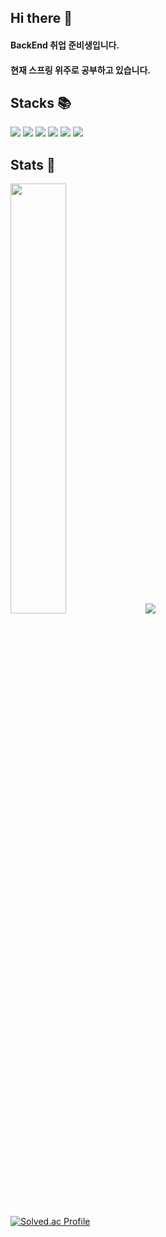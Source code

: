 
## Hi there 👋
#### BackEnd 취업 준비생입니다.
#### 현재 스프링 위주로 공부하고 있습니다.

## Stacks :books:
<img src="https://img.shields.io/badge/python-3776AB?style=for-the-badge&logo=python&logoColor=white"> <img src="https://img.shields.io/badge/java-007396?style=for-the-badge&logo=java&logoColor=white">
<img src="https://img.shields.io/badge/spring-6DB33F?style=for-the-badge&logo=spring&logoColor=white">
<img src="https://img.shields.io/badge/springboot-6DB33F?style=for-the-badge&logo=springboot&logoColor=white">
<img src="https://img.shields.io/badge/gradle-02303A?style=for-the-badge&logo=gradle&logoColor=white">
<img src="https://img.shields.io/badge/github-181717?style=for-the-badge&logo=github&logoColor=white">

## Stats 💪
<div>
<img src="https://github-readme-stats.vercel.app/api?username=refrainfl&theme=tokyonight&show_icons=true" width="42%" />
<img src="https://github-readme-stats.vercel.app/api/top-langs/?username=refrainfl&exclude_repo=dkssud8150.github.io&layout=compact&theme=tokyonight" />
</div>


[![Solved.ac Profile](http://mazassumnida.wtf/api/v2/generate_badge?boj=refrain2k)](https://solved.ac/refrain2k/)
